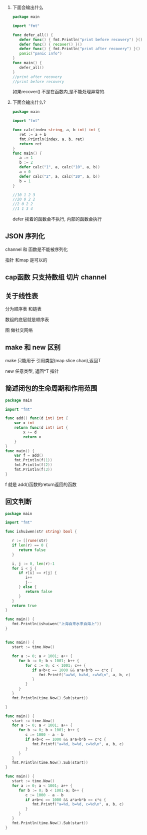 1. 下面会输出什么

   ```go
   package main
   
   import "fmt"
   
   func defer_all() {
      defer func() { fmt.Println("print before recovery") }()
      defer func() { recover() }()
      defer func() { fmt.Println("print after recovery") }()
      panic("panic info")
   }
   func main() {
      defer_all()
   }
   //print after recovery
   //print before recovery
   ```

   如果recover() 不是在函数内,是不能处理异常的.

2. 下面会输出什么?

   ```go
   package main
   
   import "fmt"
   
   func calc(index string, a, b int) int {
      ret := a + b
      fmt.Println(index, a, b, ret)
      return ret
   }
   func main() {
      a := 1
      b := 2
      defer calc("1", a, calc("10", a, b))
      a = 0
      defer calc("2", a, calc("20", a, b))
      b = 1
   }
   
   //10 1 2 3
   //20 0 2 2
   //2 0 2 2
   //1 1 3 4
   ```

   defer 挨着的函数会不执行, 内部的函数会执行



## JSON 序列化

channel 和 函数是不能被序列化

指针 和map 是可以的



## cap函数 只支持数组 切片 channel



## 关于线性表

分为顺序表 和链表

数组的底层就是顺序表



图 做社交网络 





## make 和 new 区别



make 只能用于 引用类型(map slice chan),返回T

new 任意类型, 返回*T 指针







## 简述闭包的生命周期和作用范围



``` go
package main

import "fmt"

func add() func(d int) int {
	var x int
	return func(d int) int {
		x += d
		return x
	}
}
func main() {
	var f = add()
	fmt.Println(f(1))
	fmt.Println(f(2))
	fmt.Println(f(3))
}
```

f 就是 add()函数的return返回的函数



## 回文判断

```go
package main

import "fmt"

func ishuiwen(str string) bool {

   r := []rune(str)
   if len(r) == 0 {
      return false
   }

   i, j := 0, len(r)-1
   for i < j {
      if r[i] == r[j] {
         i++
         j--
      } else {
         return false
      }
   }
   return true
}

func main() {
   fmt.Println(ishuiwen("上海自来水来自海上"))
}
```





##

```go
func main() {
   start := time.Now()

   for a := 0; a < 1001; a++ {
      for b := 0; b < 1001; b++ {
         for c := 0; c < 1001; c++ {
            if a+b+c == 1000 && a*a+b*b == c*c {
               fmt.Printf("a=%d, b=%d, c=%d\n", a, b, c)
            }
         }
      }
   }
   fmt.Println(time.Now().Sub(start))

}
```





```go
func main() {
   start := time.Now()
   for a := 0; a < 1001; a++ {
      for b := 0; b < 1001; b++ {
         c := 1000 - a - b
         if a+b+c == 1000 && a*a+b*b == c*c {
            fmt.Printf("a=%d, b=%d, c=%d\n", a, b, c)
         }
      }
   }
   fmt.Println(time.Now().Sub(start))
}
```



```go
func main() {
   start := time.Now()
   for a := 0; a < 1001; a++ {
      for b := 0; b < 1001-a; b++ {
         c := 1000 - a - b
         if a+b+c == 1000 && a*a+b*b == c*c {
            fmt.Printf("a=%d, b=%d, c=%d\n", a, b, c)
         }
      }
   }
   fmt.Println(time.Now().Sub(start))
}
```



